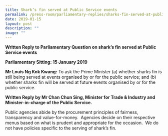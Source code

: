 ```yaml
---
title: Shark’s fin served at Public Service events
permalink: /press-room/parliamentary-replies/sharks-fin-served-at-public-service-events/
date: 2019-01-15
layout: post
description: ""
image: ""
---
```


**Written Reply to Parliamentary Question on shark’s fin served at Public Service events**  
  
**Parliamentary Sitting: 15 January 2019**
  
**Mr Louis Ng Kok Kwang:** To ask the Prime Minister (a) whether sharks fin is still being served at events organised by or for the public service; and (b) whether sharks fin will be served at future events organised by or for the public service.  
 
**Written Reply by Mr Chan Chun Sing, Minister for Trade & Industry and Minister-in-charge of the Public Service.**
  
Public agencies abide by the procurement principles of fairness, transparency and value-for-money.  Agencies decide on their respective menus based on what is prudent and appropriate for the occasion.  We do not have policies specific to the serving of shark’s fin.